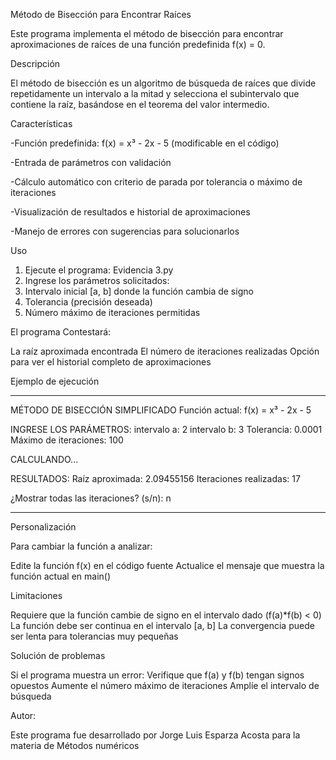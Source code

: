 Método de Bisección para Encontrar Raíces

Este programa implementa el método de bisección para encontrar aproximaciones de raíces de una función predefinida f(x) = 0.

Descripción

El método de bisección es un algoritmo de búsqueda de raíces que divide repetidamente un intervalo a la mitad y selecciona el subintervalo que contiene la raíz, basándose en el teorema del valor intermedio.

Características

-Función predefinida: f(x) = x³ - 2x - 5 (modificable en el código)

-Entrada de parámetros con validación

-Cálculo automático con criterio de parada por tolerancia o máximo de iteraciones

-Visualización de resultados e historial de aproximaciones

-Manejo de errores con sugerencias para solucionarlos


Uso

1. Ejecute el programa: Evidencia 3.py
2. Ingrese los parámetros solicitados:
3. Intervalo inicial [a, b] donde la función cambia de signo
4. Tolerancia (precisión deseada)
5. Número máximo de iteraciones permitidas

El programa Contestará:

La raíz aproximada encontrada
El número de iteraciones realizadas
Opción para ver el historial completo de aproximaciones

Ejemplo de ejecución
_____________________________________

MÉTODO DE BISECCIÓN SIMPLIFICADO
Función actual: f(x) = x³ - 2x - 5


INGRESE LOS PARÁMETROS:
intervalo a: 2
intervalo b: 3
Tolerancia: 0.0001
Máximo de iteraciones: 100

CALCULANDO...

RESULTADOS:
Raíz aproximada: 2.09455156
Iteraciones realizadas: 17

¿Mostrar todas las iteraciones? (s/n): n
_______________________________________________
Personalización

Para cambiar la función a analizar:

Edite la función f(x) en el código fuente
Actualice el mensaje que muestra la función actual en main()

Limitaciones

Requiere que la función cambie de signo en el intervalo dado (f(a)*f(b) < 0)
La función debe ser continua en el intervalo [a, b]
La convergencia puede ser lenta para tolerancias muy pequeñas

Solución de problemas

Si el programa muestra un error:
Verifique que f(a) y f(b) tengan signos opuestos
Aumente el número máximo de iteraciones
Amplíe el intervalo de búsqueda

Autor:

Este programa fue desarrollado por Jorge Luis Esparza Acosta para la materia de Métodos numéricos

